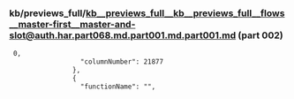 ### kb/previews_full/kb__previews_full__kb__previews_full__flows__master-first__master-and-slot@auth.har.part068.md.part001.md.part001.md (part 002)

```md
 0,
                  "columnNumber": 21877
                },
                {
                  "functionName": "",
       
```

```
